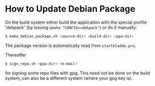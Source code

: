 # How to Update Debian Package

On the build system either build the application with the special profile 'debpack' (by issuing `qmake "CONFIG+=debpack"`) or do it manually:
```bash
$ make_debian_package.sh <source-dir> <build-dir> <ppa-dir>
```
The package version is automatically read from `startkladde.pro`.

Thereafter
```bash
$ sign_repo.sh <ppa-dir> <e-mail>
```
for signing some repo files with gpg. This need not be done on the build system, can also be a different system (where your gpg key is).
